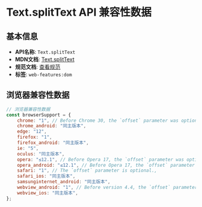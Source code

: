 # Text.splitText API 兼容性数据

## 基本信息

- **API名称**: `Text.splitText`
- **MDN文档**: [Text.splitText](https://developer.mozilla.org/docs/Web/API/Text/splitText)
- **规范文档**: [查看规范](https://dom.spec.whatwg.org/#ref-for-dom-text-splittext①)
- **标签**: `web-features:dom`

## 浏览器兼容性数据

```javascript
// 浏览器兼容性数据
const browserSupport = {
    chrome: "1", // Before Chrome 30, the `offset` parameter was optional.,
    chrome_android: "同主版本",
    edge: "12",
    firefox: "1",
    firefox_android: "同主版本",
    ie: "5",
    oculus: "同主版本",
    opera: "≤12.1", // Before Opera 17, the `offset` parameter was optional.,
    opera_android: "≤12.1", // Before Opera 17, the `offset` parameter was optional.,
    safari: "1", // The `offset` parameter is optional.,
    safari_ios: "同主版本",
    samsunginternet_android: "同主版本",
    webview_android: "1", // Before version 4.4, the `offset` parameter was optional.,
    webview_ios: "同主版本",
};

```


